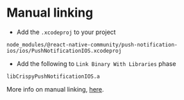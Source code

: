 # Manual linking

- Add the `.xcodeproj` to your project
```
node_modules/@react-native-community/push-notification-ios/ios/PushNotificationIOS.xcodeproj
```

- Add the following to `Link Binary With Libraries` phase
```
libCrispyPushNotificationIOS.a
```

More info on manual linking, [here](https://reactnative.dev/docs/linking-libraries-ios).

